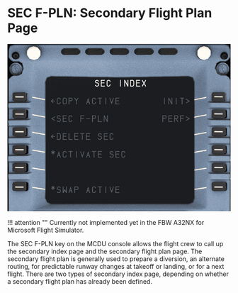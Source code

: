# SEC F-PLN: Secondary Flight Plan Page

![SEC F-PLN](../../assets/a32nx-briefing/mcdu/mcdu-sec-f-pln-page.png)

!!! attention ""
    Currently not implemented yet in the FBW A32NX for Microsoft Flight Simulator.

The SEC F-PLN key on the MCDU console allows the flight crew to call up the secondary index page
and the secondary flight plan page. The secondary flight plan is generally used to prepare a diversion,
an alternate routing, for predictable runway changes at takeoff or landing, or for a next flight.
There are two types of secondary index page, depending on whether a secondary flight plan has
already been defined.

